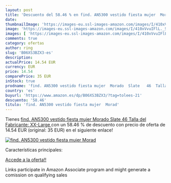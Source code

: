 ```yaml
---
layout: post
title: 'Descuento del 58.46 % en find. AN5300 vestido fiesta mujer  Morad'
date: 
thumbnailImage: 'https://images-eu.ssl-images-amazon.com/images/I/410xVvuIFlL._SL200_.jpg'
image: 'https://images-eu.ssl-images-amazon.com/images/I/410xVvuIFlL._SL200_.jpg'
images: [ 'https://images-eu.ssl-images-amazon.com/images/I/410xVvuIFlL._SL200_.jpg' ]
comments: true
category: ofertas
author: ring
slug: 'B06XS3BZX3-es'
description:
actualPrice: 14.54 EUR
currency: EUR
price: 14.54
comparePrice: 35 EUR
inStock: true
prodname: 'find. AN5300 vestido fiesta mujer  Morado  Slate   46  Talla del Fabricante: XX-Large '
country: 'es'
buyurl: 'https://www.amazon.es/dp/B06XS3BZX3/?tag=tolees-21'
descuento: '58.46'
titulo: 'find. AN5300 vestido fiesta mujer  Morad'
---
```


Tienes [find. AN5300 vestido fiesta mujer  Morado  Slate   46  Talla del Fabricante: XX-Large ](https://www.amazon.es/dp/B06XS3BZX3/?tag=tolees-21) con un 58.46 % de descuento con precio de oferta de 14.54 EUR (original: 35 EUR) en el siguiente enlace!

[![find. AN5300 vestido fiesta mujer  Morad](https://images-eu.ssl-images-amazon.com/images/I/410xVvuIFlL._SL200_.jpg)](https://www.amazon.es/dp/B06XS3BZX3/?tag=tolees-21)

Características principales:


[Accede a la oferta!!](https://www.amazon.es/dp/B06XS3BZX3/?tag=tolees-21)

Links participate in Amazon Associate program and might generate a comission on qualifying sales


